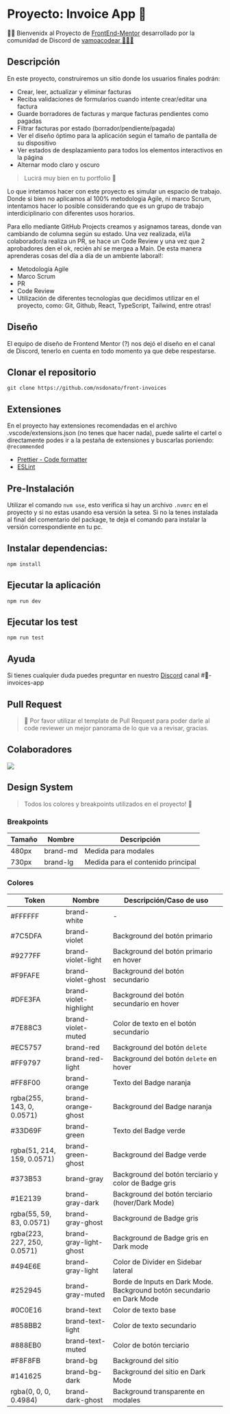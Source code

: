# Proyecto: Invoice App 🧾

👋🏻 Bienvenidx al Proyecto de [FrontEnd-Mentor](https://www.frontendmentor.io/challenges/invoice-app-i7KaLTQjl) desarrollado por la comunidad de Discord de [vamoacodear 👩🏻‍💻](https://www.twitch.tv/vamoacodear)

## Descripción

En este proyecto, construiremos un sitio donde los usuarios finales podrán:

- Crear, leer, actualizar y eliminar facturas
- Reciba validaciones de formularios cuando intente crear/editar una factura
- Guarde borradores de facturas y marque facturas pendientes como pagadas
- Filtrar facturas por estado (borrador/pendiente/pagada)
- Ver el diseño óptimo para la aplicación según el tamaño de pantalla de su dispositivo
- Ver estados de desplazamiento para todos los elementos interactivos en la página
- Alternar modo claro y oscuro

> Lucirá muy bien en tu portfolio 🎨

Lo que intetamos hacer con este proyecto es simular un espacio de trabajo.
Donde si bien no aplicamos al 100% metodologia Agile, ni marco Scrum, intentamos hacer lo posible considerando que es un grupo de trabajo interdiciplinario con diferentes usos horarios.

Para ello mediante GitHub Projects creamos y asignamos tareas, donde van cambiando de columna según su estado. Una vez realizada, el/la colaborador/a realiza un PR, se hace un Code Review y una vez que 2 aprobadores den el ok, recién ahí se mergea a Main.
De esta manera aprenderas cosas del día a día de un ambiente laboral!:

- Metodología Agile
- Marco Scrum
- PR
- Code Review
- Utilización de diferentes tecnologías que decidimos utilizar en el proyecto, como: Git, Github, React, TypeScript, Tailwind, entre otras!

## Diseño

El equipo de diseño de Frontend Mentor (?) nos dejó el diseño en el canal de Discord, tenerlo en cuenta en todo momento
ya que debe respestarse.

## Clonar el repositorio

```
git clone https://github.com/nsdonato/front-invoices
```

## Extensiones

En el proyecto hay extensiones recomendadas en el archivo .vscode/extensions.json (no tenes que hacer nada), puede salirte el cartel o directamente podes ir a la pestaña de extensiones y buscarlas poniendo: `@recommended`

- [Prettier - Code formatter](https://marketplace.visualstudio.com/items?itemName=esbenp.prettier-vscode)
- [ESLint](https://marketplace.visualstudio.com/items?itemName=dbaeumer.vscode-eslint)

## Pre-Instalación

Utilizar el comando `nvm use`, esto verifica si hay un archivo `.nvmrc` en el proyecto y si no estas usando esa versión la setea. Si no la tenes instalada al final del comentario del package, te deja el comando para instalar la versión correspondiente en tu pc.

## Instalar dependencias:

```
npm install
```

## Ejecutar la aplicación

```
npm run dev
```

## Ejecutar los test

```
npm run test
```

## Ayuda

Si tienes cualquier duda puedes preguntar en nuestro [Discord](https://discord.io/vamoacodear) canal #🧾-invoices-app

## Pull Request

> 🚨 Por favor utilizar el template de Pull Request para poder darle al code reviewer un mejor panorama de lo que va a revisar, gracias.

## Colaboradores

<a href="https://github.com/nsdonato/front-invoices/graphs/contributors">
  <img src="https://contrib.rocks/image?repo=nsdonato/front-invoices" />
</a>

## Design System

> Todos los colores y breakpoints utilizados en el proyecto! 🌈

### Breakpoints

| Tamaño | Nombre   | Descripción                        |
| ------ | -------- | ---------------------------------- |
| 480px  | brand-md | Medida para modales                |
| 730px  | brand-lg | Medida para el contenido principal |

### Colores

| Token                       | Nombre                 | Descripción/Caso de uso                                                |
| --------------------------- | ---------------------- | ---------------------------------------------------------------------- |
| #FFFFFF                     | brand-white            | -                                                                      |
| #7C5DFA                     | brand-violet           | Background del botón primario                                          |
| #9277FF                     | brand-violet-light     | Background del botón primario en hover                                 |
| #F9FAFE                     | brand-violet-ghost     | Background del botón secundario                                        |
| #DFE3FA                     | brand-violet-highlight | Background del botón secundario en hover                               |
| #7E88C3                     | brand-violet-muted     | Color de texto en el botón secundario                                  |
| #EC5757                     | brand-red              | Background del botón `delete`                                          |
| #FF9797                     | brand-red-light        | Background del botón `delete` en hover                                 |
| #FF8F00                     | brand-orange           | Texto del Badge naranja                                                |
| rgba(255, 143, 0, 0.0571)   | brand-orange-ghost     | Background del Badge naranja                                           |
| #33D69F                     | brand-green            | Texto del Badge verde                                                  |
| rgba(51, 214, 159, 0.0571)  | brand-green-ghost      | Background del Badge verde                                             |
| #373B53                     | brand-gray             | Background del botón terciario y color de Badge gris                   |
| #1E2139                     | brand-gray-dark        | Background del botón terciario (hover/Dark Mode)                       |
| rgba(55, 59, 83, 0.0571)    | brand-gray-ghost       | Background de Badge gris                                               |
| rgba(223, 227, 250, 0.0571) | brand-gray-light-ghost | Background de Badge gris en Dark mode                                  |
| #494E6E                     | brand-gray-light       | Color de Divider en Sidebar lateral                                    |
| #252945                     | brand-gray-muted       | Borde de Inputs en Dark Mode. Background botón secundario en Dark Mode |
| #0C0E16                     | brand-text             | Color de texto base                                                    |
| #858BB2                     | brand-text-light       | Color de texto secundario                                              |
| #888EB0                     | brand-text-muted       | Color de botón terciario                                               |
| #F8F8FB                     | brand-bg               | Background del sitio                                                   |
| #141625                     | brand-bg-dark          | Background del sitio en Dark Mode                                      |
| rgba(0, 0, 0, 0.4984)       | brand-dark-ghost       | Background transparente en modales                                     |
